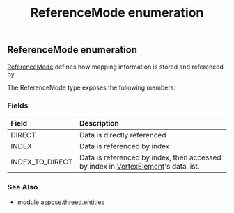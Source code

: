 ﻿---
title: ReferenceMode enumeration
second_title: Aspose.3D for Python via .NET API References
description: 
type: docs
weight: 660
url: /python-net/aspose.threed.entities/referencemode/
is_root: false
---

## ReferenceMode enumeration

[ReferenceMode](/3d/python-net/aspose.threed.entities/referencemode) defines how mapping information is stored and referenced by.



The ReferenceMode type exposes the following members:

### Fields
| Field | Description |
| :- | :- |
| DIRECT | Data is directly referenced |
| INDEX | Data is referenced by index |
| INDEX_TO_DIRECT | Data is referenced by index, then accessed by index in [VertexElement](/3d/python-net/aspose.threed.entities/vertexelement)'s data list. |


### See Also

* module [aspose.threed.entities](../)
